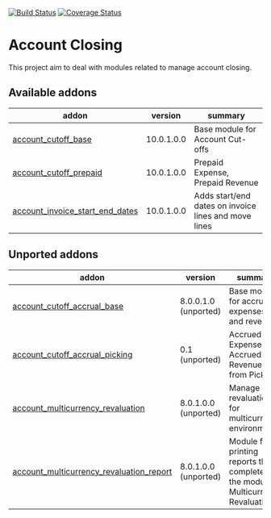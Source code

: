 [![Build Status](https://travis-ci.org/OCA/account-closing.svg?branch=10.0)](https://travis-ci.org/OCA/account-closing)
[![Coverage Status](https://img.shields.io/coveralls/OCA/account-closing.svg)](https://coveralls.io/r/OCA/account-closing?branch=10.0)

Account Closing
===============

This project aim to deal with modules related to manage account closing.

[//]: # (addons)
Available addons
----------------
addon | version | summary
--- | --- | ---
[account_cutoff_base](account_cutoff_base/) | 10.0.1.0.0 | Base module for Account Cut-offs
[account_cutoff_prepaid](account_cutoff_prepaid/) | 10.0.1.0.0 | Prepaid Expense, Prepaid Revenue
[account_invoice_start_end_dates](account_invoice_start_end_dates/) | 10.0.1.0.0 | Adds start/end dates on invoice lines and move lines

Unported addons
---------------
addon | version | summary
--- | --- | ---
[account_cutoff_accrual_base](account_cutoff_accrual_base/) | 8.0.0.1.0 (unported) | Base module for accrued expenses and revenues
[account_cutoff_accrual_picking](account_cutoff_accrual_picking/) | 0.1 (unported) | Accrued Expense & Accrued Revenue from Pickings
[account_multicurrency_revaluation](account_multicurrency_revaluation/) | 8.0.1.0.0 (unported) | Manage revaluation for multicurrency environment
[account_multicurrency_revaluation_report](account_multicurrency_revaluation_report/) | 8.0.1.0.0 (unported) | Module for printing reports that completes the module Multicurrency Revaluation

[//]: # (end addons)

